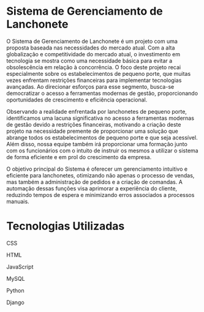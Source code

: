 # Sistema de Gerenciamento de Lanchonete
O Sistema de Gerenciamento de Lanchonete é um projeto com uma proposta baseada nas necessidades do mercado atual. Com a alta globalização e competitividade do mercado atual, o investimento em tecnologia se mostra como uma necessidade básica para evitar a obsolescência em relação à concorrência. O foco deste projeto recai especialmente sobre os estabelecimentos de pequeno porte, que muitas vezes enfrentam restrições financeiras para implementar tecnologias avançadas. Ao direcionar esforços para esse segmento, busca-se democratizar o acesso a ferramentas modernas de gestão, proporcionando oportunidades de crescimento e eficiência operacional.

Observando a realidade enfrentada por lanchonetes de pequeno porte, identificamos uma lacuna significativa no acesso a ferramentas modernas de gestão devido a restrições financeiras, motivando a criação deste projeto na necessidade premente de proporcionar uma solução que abrange todos os estabelecimentos de pequeno porte e que seja acessível. Além disso, nossa equipe também irá proporcionar uma formação junto com os funcionários com o intuito de instruir os mesmos a utilizar o sistema de forma eficiente e em prol do crescimento da empresa.

O objetivo principal do Sistema é oferecer um gerenciamento intuitivo e eficiente para lanchonetes, otimizando não apenas o processo de vendas, mas também a administração de pedidos e a criação de comandas. A automação dessas funções visa aprimorar a experiência do cliente, reduzindo tempos de espera e minimizando erros associados a processos manuais.

# Tecnologias Utilizadas 

CSS

HTML

JavaScript

MySQL 

Python

Django
